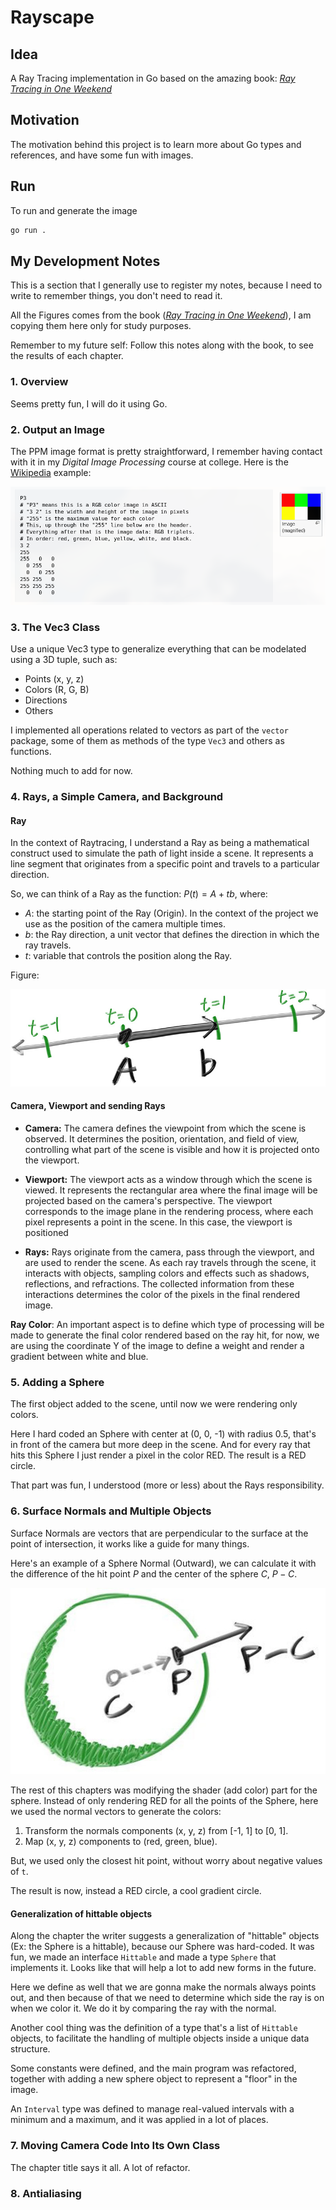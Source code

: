 # Rayscape

## Idea

A Ray Tracing implementation in Go based on the amazing book: [_Ray Tracing in One Weekend_](https://raytracing.github.io/books/RayTracingInOneWeekend.html)

## Motivation

The motivation behind this project is to learn more about Go types and references, and have some fun with images.

## Run

To run and generate the image

```bash
go run .
```


## My Development Notes

This is a section that I generally use to register my notes, because I need to write to remember things, you don't need to read it.

All the Figures comes from the book ([_Ray Tracing in One Weekend_](https://raytracing.github.io/books/RayTracingInOneWeekend.html)), I am copying them here only for study purposes.

Remember to my future self: Follow this notes along with the book, to see the results of each chapter.

### 1. Overview

Seems pretty fun, I will do it using Go.

### 2. Output an Image

The PPM image format is pretty straightforward, I remember having contact with it in my <i>Digital Image Processing </i> course at college. Here is the [Wikipedia](https://en.wikipedia.org/wiki/Netpbm#PPM_example) example:

![Wikipedia PPM Image Example](./readme_attachments/1_PPM_Wikipedia.png)

### 3. The Vec3 Class

Use a unique Vec3 type to generalize everything that can be modelated using a 3D tuple, such as:

- Points (x, y, z)
- Colors (R, G, B)
- Directions
- Others

I implemented all operations related to vectors as part of the `vector` package, some of them as methods of the type `Vec3` and others as functions.

Nothing much to add for now.

### 4. Rays, a Simple Camera, and Background

#### Ray

In the context of Raytracing, I understand a Ray as being a mathematical construct used to simulate the path of light inside a scene. It represents a line segment that originates from a specific point and travels to a particular direction.

So, we can think of a Ray as the function: $P(t)=A+tb$, where:

- $A$: the starting point of the Ray (Origin). In the context of the project we use as the position of the camera multiple times.
- $b$: the Ray direction, a unit vector that defines the direction in which the ray travels.
- $t$: variable that controls the position along the Ray.

Figure:

![Ray Illustration](./readme_attachments/4_Ray.jpg)

#### Camera, Viewport and sending Rays

- **Camera:** The camera defines the viewpoint from which the scene is observed. It determines the position, orientation, and field of view, controlling what part of the scene is visible and how it is projected onto the viewport.

- **Viewport:** The viewport acts as a window through which the scene is viewed. It represents the rectangular area where the final image will be projected based on the camera's perspective. The viewport corresponds to the image plane in the rendering process, where each pixel represents a point in the scene. In this case, the viewport is positioned

- **Rays:** Rays originate from the camera, pass through the viewport, and are used to render the scene. As each ray travels through the scene, it interacts with objects, sampling colors and effects such as shadows, reflections, and refractions. The collected information from these interactions determines the color of the pixels in the final rendered image.

**Ray Color**: An important aspect is to define which type of processing will be made to generate the final color rendered based on the ray hit, for now, we are using the coordinate Y of the image to define a weight and render a gradient between white and blue.

### 5. Adding a Sphere

The first object added to the scene, until now we were rendering only colors.

Here I hard coded an Sphere with center at (0, 0, -1) with radius 0.5, that's in front of the camera but more deep in the scene. And for every ray that hits this Sphere I just render a pixel in the color RED. The result is a RED circle.

That part was fun, I understood (more or less) about the Rays responsibility.

### 6. Surface Normals and Multiple Objects

Surface Normals are vectors that are perpendicular to the surface at the point of intersection, it works like a guide for many things.

Here's an example of a Sphere Normal (Outward), we can calculate it with the difference of the hit point $P$ and the center of the sphere $C$, $P - C$.

![Sphere Outward Normal](./readme_attachments/6_Sphere_Outward_Normal.jpg)

The rest of this chapters was modifying the shader (add color) part for the sphere. Instead of only rendering RED for all the points of the Sphere, here we used the normal vectors to generate the colors:

1. Transform the normals components (x, y, z) from [-1, 1] to [0, 1].
2. Map (x, y, z) components to (red, green, blue).

But, we used only the closest hit point, without worry about negative values of `t`.

The result is now, instead a RED circle, a cool gradient circle.

#### Generalization of hittable objects

Along the chapter the writer suggests a generalization of "hittable" objects (Ex: the Sphere is a hittable), because our Sphere was hard-coded. It was fun, we made an interface `Hittable` and made a type `Sphere` that implements it. Looks like that will help a lot to add new forms in the future.

Here we define as well that we are gonna make the normals always points out, and then because of that we need to determine which side the ray is on when we color it. We do it by comparing the ray with the normal.

Another cool thing was the definition of a type that's a list of `Hittable` objects, to facilitate the handling of multiple objects inside a unique data structure.

Some constants were defined, and the main program was refactored, together with adding a new sphere object to represent a "floor" in the image.

An `Interval` type was defined to manage real-valued intervals with a minimum and a maximum, and it was applied in a lot of places.


### 7. Moving Camera Code Into Its Own Class
The chapter title says it all. A lot of refactor.

### 8. Antialiasing
